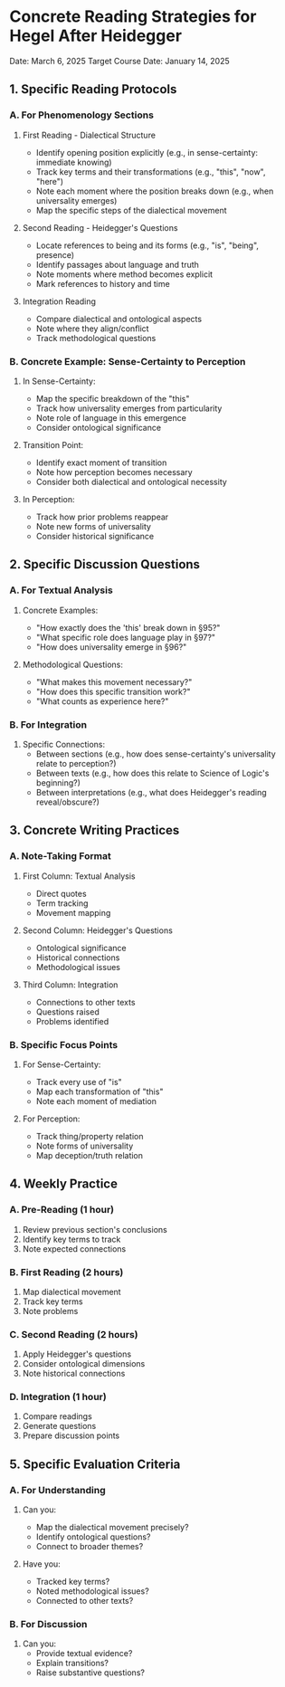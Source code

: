 # Concrete Reading Strategies for Hegel After Heidegger
Date: March 6, 2025
Target Course Date: January 14, 2025

## 1. Specific Reading Protocols

### A. For Phenomenology Sections
1. First Reading - Dialectical Structure
   - Identify opening position explicitly (e.g., in sense-certainty: immediate knowing)
   - Track key terms and their transformations (e.g., "this", "now", "here")
   - Note each moment where the position breaks down (e.g., when universality emerges)
   - Map the specific steps of the dialectical movement

2. Second Reading - Heidegger's Questions
   - Locate references to being and its forms (e.g., "is", "being", presence)
   - Identify passages about language and truth
   - Note moments where method becomes explicit
   - Mark references to history and time

3. Integration Reading
   - Compare dialectical and ontological aspects
   - Note where they align/conflict
   - Track methodological questions

### B. Concrete Example: Sense-Certainty to Perception
1. In Sense-Certainty:
   - Map the specific breakdown of the "this"
   - Track how universality emerges from particularity
   - Note role of language in this emergence
   - Consider ontological significance

2. Transition Point:
   - Identify exact moment of transition
   - Note how perception becomes necessary
   - Consider both dialectical and ontological necessity

3. In Perception:
   - Track how prior problems reappear
   - Note new forms of universality
   - Consider historical significance

## 2. Specific Discussion Questions

### A. For Textual Analysis
1. Concrete Examples:
   - "How exactly does the 'this' break down in §95?"
   - "What specific role does language play in §97?"
   - "How does universality emerge in §96?"

2. Methodological Questions:
   - "What makes this movement necessary?"
   - "How does this specific transition work?"
   - "What counts as experience here?"

### B. For Integration
1. Specific Connections:
   - Between sections (e.g., how does sense-certainty's universality relate to perception?)
   - Between texts (e.g., how does this relate to Science of Logic's beginning?)
   - Between interpretations (e.g., what does Heidegger's reading reveal/obscure?)

## 3. Concrete Writing Practices

### A. Note-Taking Format
1. First Column: Textual Analysis
   - Direct quotes
   - Term tracking
   - Movement mapping

2. Second Column: Heidegger's Questions
   - Ontological significance
   - Historical connections
   - Methodological issues

3. Third Column: Integration
   - Connections to other texts
   - Questions raised
   - Problems identified

### B. Specific Focus Points
1. For Sense-Certainty:
   - Track every use of "is"
   - Map each transformation of "this"
   - Note each moment of mediation

2. For Perception:
   - Track thing/property relation
   - Note forms of universality
   - Map deception/truth relation

## 4. Weekly Practice

### A. Pre-Reading (1 hour)
1. Review previous section's conclusions
2. Identify key terms to track
3. Note expected connections

### B. First Reading (2 hours)
1. Map dialectical movement
2. Track key terms
3. Note problems

### C. Second Reading (2 hours)
1. Apply Heidegger's questions
2. Consider ontological dimensions
3. Note historical connections

### D. Integration (1 hour)
1. Compare readings
2. Generate questions
3. Prepare discussion points

## 5. Specific Evaluation Criteria

### A. For Understanding
1. Can you:
   - Map the dialectical movement precisely?
   - Identify ontological questions?
   - Connect to broader themes?

2. Have you:
   - Tracked key terms?
   - Noted methodological issues?
   - Connected to other texts?

### B. For Discussion
1. Can you:
   - Provide textual evidence?
   - Explain transitions?
   - Raise substantive questions?